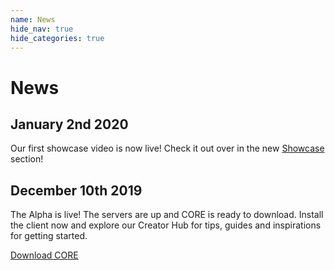 ```yaml
---
name: News
hide_nav: true
hide_categories: true
---
```


# News

## January 2nd 2020

Our first showcase video is now live! Check it out over in the new [Showcase](/news/showcase/showcase/) section!

## December 10th 2019

The Alpha is live! The servers are up and CORE is ready to download. Install the client now and explore our Creator Hub for tips, guides and inspirations for getting started.

[Download CORE](https://www.coregames.com/)
